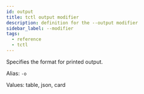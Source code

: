 ```yaml
---
id: output
title: tctl output modifier
description: definition for the --output modifier
sidebar_label: --modifier
tags:
  - reference
  - tctl
---
```


Specifies the format for printed output.

Alias: `-o`

Values: table, json, card
